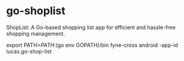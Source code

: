 # go-shoplist
ShopList: A Go-based shopping list app for efficient and hassle-free shopping management.


export PATH=$PATH:$(go env GOPATH)/bin
fyne-cross android -app-id lucas.go-shop-list
